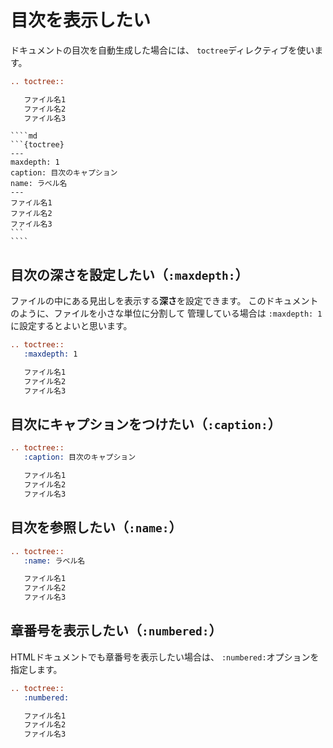 # 目次を表示したい

ドキュメントの目次を自動生成した場合には、
``toctree``ディレクティブを使います。



```rst
.. toctree::

   ファイル名1
   ファイル名2
   ファイル名3
```

`````{admonition} MyST記法
````md
```{toctree}
---
maxdepth: 1
caption: 目次のキャプション
name: ラベル名
---
ファイル名1
ファイル名2
ファイル名3
```
````
`````

## 目次の深さを設定したい（``:maxdepth:``）

ファイルの中にある見出しを表示する**深さ**を設定できます。
このドキュメントのように、ファイルを小さな単位に分割して
管理している場合は ``:maxdepth: 1``に設定するとよいと思います。

```rst
.. toctree::
   :maxdepth: 1

   ファイル名1
   ファイル名2
   ファイル名3
```

## 目次にキャプションをつけたい（``:caption:``）

```rst
.. toctree::
   :caption: 目次のキャプション

   ファイル名1
   ファイル名2
   ファイル名3
```

## 目次を参照したい（``:name:``）

```rst
.. toctree::
   :name: ラベル名

   ファイル名1
   ファイル名2
   ファイル名3
```

## 章番号を表示したい（``:numbered:``）

HTMLドキュメントでも章番号を表示したい場合は、
``:numbered:``オプションを指定します。

```rst
.. toctree::
   :numbered:

   ファイル名1
   ファイル名2
   ファイル名3
```
